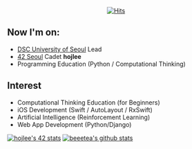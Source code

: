   <div align=center>
	
[![Hits](https://hits.seeyoufarm.com/api/count/incr/badge.svg?url=https%3A%2F%2Fgithub.com%2Fbeeetea)](https://hits.seeyoufarm.com)
	
  </div>

## Now I'm on:
- [DSC University of Seoul](https://www.notion.so/beetea/DSC-University-of-Seoul-8c0a80043025423993fb7eeea716200a) Lead
- [42 Seoul](https://42seoul.kr/) Cadet **hojlee**
- Programming Education (Python / Computational Thinking)

## Interest
- Computational Thinking Education (for Beginners)
- iOS Development (Swift / AutoLayout / RxSwift)
- Artificial Intelligence (Reinforcement Learning)
- Web App Development (Python/Django)

[![hojlee's 42 stats](https://badge42.herokuapp.com/api/stats/hojlee)](https://github.com/JaeSeoKim/badge42)
[![beeetea's github stats](https://github-readme-stats.vercel.app/api?username=beeetea)](https://github.com/anuraghazra/github-readme-stats)
